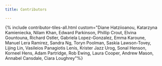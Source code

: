 ```yaml
---
title: Contributors

---
```


{% include contributor-tiles-all.html custom="Diane Hatziioanou, Katarzyna Kamieniecka, Nilam Khan, Edward Parkinson, Phillip Crout, Elvina Gountouna, Richard Ostler, Gabriela Lopez-Gonzalez, Emma Karoune, Manuel Lera Ramirez, Sandra Ng, Toryn Poolman, Saskia Lawson-Tovey, Lijing Lin, Vasileios Panagiotis Lenis, Krister Jazz Urog, Sonal Henson, Korneel Hens, Adam Partridge, Rob Ewing, Laura Cooper, Andrew Mason, Annabel Cansdale, Ciara Loughrey"%}
